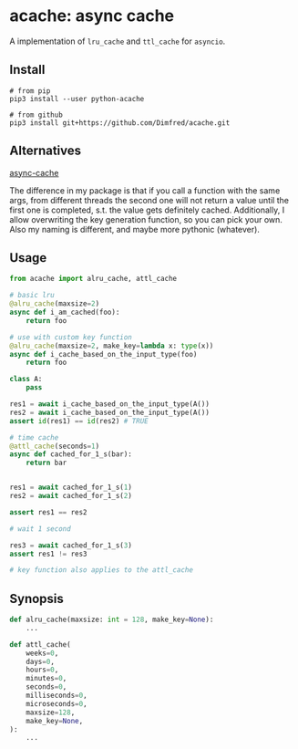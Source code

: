 # acache: async cache

A implementation of `lru_cache` and `ttl_cache` for `asyncio`.

## Install

```
# from pip
pip3 install --user python-acache

# from github
pip3 install git+https://github.com/Dimfred/acache.git
```

## Alternatives

[async-cache](https://pypi.org/project/async-cache/)

The difference in my package is that if you call a function with the same args, from different threads the second one will not return a value until the first one is completed, s.t. the value gets definitely cached.
Additionally, I allow overwriting the key generation function, so you can pick your own.
Also my naming is different, and maybe more pythonic (whatever).

## Usage

```python
from acache import alru_cache, attl_cache

# basic lru
@alru_cache(maxsize=2)
async def i_am_cached(foo):
    return foo

# use with custom key function
@alru_cache(maxsize=2, make_key=lambda x: type(x))
async def i_cache_based_on_the_input_type(foo)
    return foo

class A:
    pass

res1 = await i_cache_based_on_the_input_type(A())
res2 = await i_cache_based_on_the_input_type(A())
assert id(res1) == id(res2) # TRUE

# time cache
@attl_cache(seconds=1)
async def cached_for_1_s(bar):
    return bar


res1 = await cached_for_1_s(1)
res2 = await cached_for_1_s(2)

assert res1 == res2

# wait 1 second

res3 = await cached_for_1_s(3)
assert res1 != res3

# key function also applies to the attl_cache
```

## Synopsis


```python
def alru_cache(maxsize: int = 128, make_key=None):
    ...

def attl_cache(
    weeks=0,
    days=0,
    hours=0,
    minutes=0,
    seconds=0,
    milliseconds=0,
    microseconds=0,
    maxsize=128,
    make_key=None,
):
    ...
```
